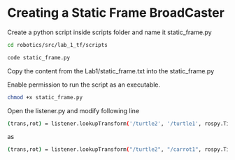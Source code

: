 # Creating a Static Frame BroadCaster

Create a python script inside scripts folder and name it static_frame.py

```sh
cd robotics/src/lab_1_tf/scripts
```

```sh
code static_frame.py
```

Copy the content from the Lab1/static_frame.txt into the static_frame.py

Enable permission to run the script as an executable.

```sh
chmod +x static_frame.py
```

Open the listener.py and modify following line

```sh
(trans,rot) = listener.lookupTransform('/turtle2', '/turtle1', rospy.Time(0))
```
as

```sh
(trans,rot) = listener.lookupTransform("/turtle2", "/carrot1", rospy.Time(0))

